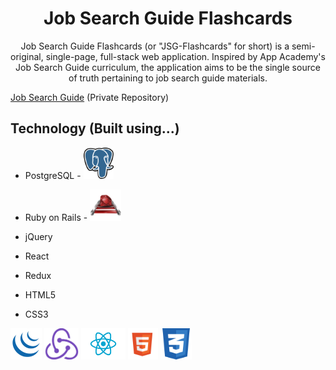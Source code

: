 <h1 align="center"><strong>Job Search Guide Flashcards</strong></h1>

<center>Job Search Guide Flashcards (or "JSG-Flashcards" for short) is a semi-original, single-page, full-stack web application. Inspired by App Academy's Job Search Guide curriculum, the application aims to be the single source of truth pertaining to job search guide materials.</center>

[Job Search Guide](https://github.com/appacademy/job-search-guide) (Private Repository)

## Technology (Built using...)

* PostgreSQL - <img src="https://raw.githubusercontent.com/Kelvin-K-Cho/jsg-flashcards/master/images/PostgreSQL.png" height="50">
* Ruby on Rails - <img src="https://raw.githubusercontent.com/Kelvin-K-Cho/jsg-flashcards/master/images/RubyOnRails.png" height="50">

* jQuery
* React
* Redux
* HTML5
* CSS3

<img src="https://raw.githubusercontent.com/Kelvin-K-Cho/jsg-flashcards/master/images/jQuery.png" height="50">
<img src="https://raw.githubusercontent.com/Kelvin-K-Cho/jsg-flashcards/master/images/Redux.png" height="50">
<img src="https://raw.githubusercontent.com/Kelvin-K-Cho/jsg-flashcards/master/images/React.png" height="50">
<img
src="https://raw.githubusercontent.com/Kelvin-K-Cho/jsg-flashcards/master/images/HTML5.png" height="50">
<img src="https://raw.githubusercontent.com/Kelvin-K-Cho/jsg-flashcards/master/images/CSS3.png" height="50">
